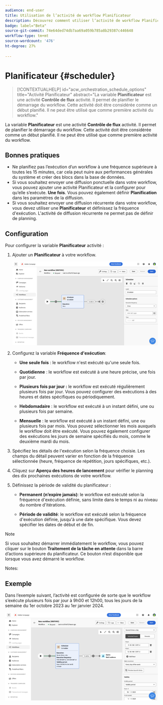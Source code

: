```yaml
---
audience: end-user
title: Utilisation de l’activité de workflow Planificateur
description: Découvrez comment utiliser l’activité de workflow Planificateur
badge: label="Beta"
source-git-commit: 74e64ded74db7aa69a059b785a8b29387c446648
workflow-type: tm+mt
source-wordcount: '476'
ht-degree: 27%

---
```



# Planificateur {#scheduler}


>[!CONTEXTUALHELP]
>id="acw_orchestration_schedule_options"
>title="Activité Planificateur"
>abstract="La variable **Planificateur** est une activité **Contrôle de flux** activité. Il permet de planifier le démarrage du workflow. Cette activité doit être considérée comme un début planifié. Il ne peut être utilisé que comme première activité du workflow."


La variable **Planificateur** est une activité **Contrôle de flux** activité. Il permet de planifier le démarrage du workflow. Cette activité doit être considérée comme un début planifié. Il ne peut être utilisé que comme première activité du workflow.

## Bonnes pratiques

* Ne planifiez pas l’exécution d’un workflow à une fréquence supérieure à toutes les 15 minutes, car cela peut nuire aux performances générales du système et créer des blocs dans la base de données.
* Si vous souhaitez envoyer une diffusion ponctuelle dans votre workflow, vous pouvez ajouter une activité Planificateur et la configurer pour qu’elle s’exécute. **Une fois**. Vous pouvez également définir **Planification** dans les paramètres de la diffusion.
* Si vous souhaitez envoyer une diffusion récurrente dans votre workflow, vous devez utiliser une **Planificateur** et définissez la fréquence d&#39;exécution. L&#39;activité de diffusion récurrente ne permet pas de définir de planning.

## Configuration


Pour configurer la variable **Planificateur** activité :

1. Ajouter un **Planificateur** à votre workflow.

   ![](../assets/workflow-scheduler.png)

1. Configurez la variable **Fréquence d&#39;exécution**:

   * **Une seule fois** : le workflow n&#39;est exécuté qu&#39;une seule fois.

   * **Quotidienne** : le workflow est exécuté à une heure précise, une fois par jour.

   * **Plusieurs fois par jour :** le workflow est exécuté régulièrement plusieurs fois par jour. Vous pouvez configurer des exécutions à des heures et dates spécifiques ou périodiquement.

   * **Hebdomadaire** : le workflow est exécuté à un instant défini, une ou plusieurs fois par semaine.

   * **Mensuelle** : le workflow est exécuté à un instant défini, une ou plusieurs fois par mois. Vous pouvez sélectionner les mois auxquels le workflow doit être exécuté. Vous pouvez également configurer des exécutions les jours de semaine spécifiés du mois, comme le deuxième mardi du mois.

1. Spécifiez les détails de l&#39;exécution selon la fréquence choisie. Les champs du détail peuvent varier en fonction de la fréquence sélectionnée (heure, fréquence de répétition, jours spécifiques, etc.).

1. Cliquez sur **Aperçu des heures de lancement** pour vérifier le planning des dix prochaines exécutions de votre workflow.

1. Définissez la période de validité du planificateur :

   * **Permanent (n’expire jamais)**: le workflow est exécuté selon la fréquence d&#39;exécution définie, sans limite dans le temps ni au niveau du nombre d&#39;itérations.

   * **Période de validité**: le workflow est exécuté selon la fréquence d&#39;exécution définie, jusqu&#39;à une date spécifique. Vous devez spécifier les dates de début et de fin.

>[!NOTE]
>
>Si vous souhaitez démarrer immédiatement le workflow, vous pouvez cliquer sur le bouton **Traitement de la tâche en attente** dans la barre d’actions supérieure du planificateur. Ce bouton n’est disponible que lorsque vous avez démarré le workflow.

Notes:


## Exemple

Dans l’exemple suivant, l’activité est configurée de sorte que le workflow s’exécute plusieurs fois par jour à 9h00 et 12h00, tous les jours de la semaine du 1er octobre 2023 au 1er janvier 2024.

![](../assets/workflow-scheduler2.png)



